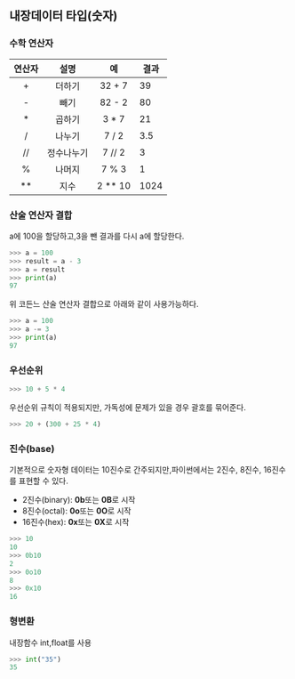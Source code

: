## 내장데이터 타입(숫자)

### 수학 연산자

| 연산자 |    설명    |   예    | 결과 |
| :----: | :--------: | :-----: | ---- |
|   +    |   더하기   | 32 + 7  | 39   |
|   -    |    빼기    | 82 - 2  | 80   |
|   *    |   곱하기   |  3 * 7  | 21   |
|   /    |   나누기   |  7 / 2  | 3.5  |
|   //   | 정수나누기 | 7 // 2  | 3    |
|   %    |   나머지   |  7 % 3  | 1    |
|   **   |    지수    | 2 ** 10 | 1024 |

### 산술 연산자 결합

a에 100을 할당하고,3을 뺀 결과를 다시 a에 할당한다.

```python
>>> a = 100
>>> result = a - 3
>>> a = result
>>> print(a)
97
```

위 코든느 산술 연산자 결합으로 아래와 같이 사용가능하다.

```python
>>> a = 100
>>> a -= 3
>>> print(a)
97
```

### 우선순위

```python
>>> 10 + 5 * 4
```

우선순위 규칙이 적용되지만, 가독성에 문제가 있을 경우 괄호를 묶어준다.

```python
>>> 20 + (300 + 25 * 4)
```

### 진수(base)

기본적으로 숫자형 데이터는 10진수로 간주되지만,파이썬에서는 2진수, 8진수, 16진수를 표현할 수 있다.

- 2진수(binary): **0b**또는 **0B**로 시작
- 8진수(octal): **0o**또는 **0O**로 시작
- 16진수(hex): **0x**또는 **0X**로 시작

```python
>>> 10
10
>>> 0b10
2
>>> 0o10
8
>>> 0x10
16
```

### 형변환

내장함수 int,float를 사용

```python
>>> int("35")
35
```

